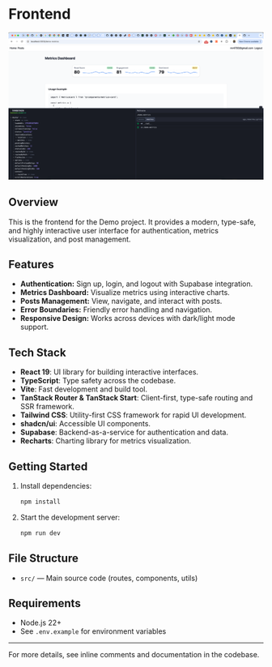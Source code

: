 # Frontend

![Screenshot](./img.png)

## Overview
This is the frontend for the Demo project. It provides a modern, type-safe, and highly interactive user interface for authentication, metrics visualization, and post management.

## Features
- **Authentication:** Sign up, login, and logout with Supabase integration.
- **Metrics Dashboard:** Visualize metrics using interactive charts.
- **Posts Management:** View, navigate, and interact with posts.
- **Error Boundaries:** Friendly error handling and navigation.
- **Responsive Design:** Works across devices with dark/light mode support.

## Tech Stack
- **React 19**: UI library for building interactive interfaces.
- **TypeScript**: Type safety across the codebase.
- **Vite**: Fast development and build tool.
- **TanStack Router & TanStack Start**: Client-first, type-safe routing and SSR framework.
- **Tailwind CSS**: Utility-first CSS framework for rapid UI development.
- **shadcn/ui**: Accessible UI components.
- **Supabase**: Backend-as-a-service for authentication and data.
- **Recharts**: Charting library for metrics visualization.

## Getting Started
1. Install dependencies:
   ```bash
   npm install
   ```
2. Start the development server:
   ```bash
   npm run dev
   ```

## File Structure
- `src/` — Main source code (routes, components, utils)

## Requirements
- Node.js 22+
- See `.env.example` for environment variables

---
For more details, see inline comments and documentation in the codebase.
